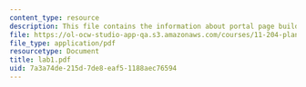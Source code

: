 ```yaml
---
content_type: resource
description: This file contains the information about portal page building.
file: https://ol-ocw-studio-app-qa.s3.amazonaws.com/courses/11-204-planning-communications-and-digital-media-fall-2004/7a3a74de215d7de8eaf51188aec76594_lab1.pdf
file_type: application/pdf
resourcetype: Document
title: lab1.pdf
uid: 7a3a74de-215d-7de8-eaf5-1188aec76594
---
```

